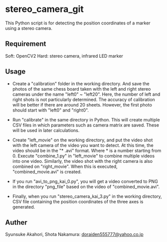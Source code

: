 # stereo_camera_git
This Python script is for detecting the position coordinates of a marker using a stereo camera.

## Requirement
Soft: OpenCV2 Hard: stereo camera, infrared LED marker

## Usage
- Create a "calibration" folder in the working directory.
And save the photos of the same chess board taken with the left and right stereo cameras under the name "left0" ~ "left20". Here, the number of left and right shots is not particularly determined. The accuracy of calibration will be better if there are around 20 sheets. 
However, the first photo should start with "left0" and "right0".

- Run "calibrate" in the same directory in Python. 
This will create multiple CSV files in which parameters such as camera matrix are saved. These will be used in later calculations.

- Create "left_movie" on the working directory, and put the video shot with the left camera of the video you want to detect. 
At this time, the video should be in the "* .avi" format. Where * is a number starting from 0. Execute "combine_1.py" in "left_movie" to combine multiple videos into one video. Similarly, the video shot with the right camera is also combined on "right_movie". 
When this is executed, "combined_movie.avi" is created.

- If you run "avi_to_png_kai_0.py", you will get a video converted to PNG in the directory "png_file" based on the video of "combined_movie.avi".
- Finally, when you run "stereo_camera_kai_3.py" in the working directory, CSV file containing the position coordinates of the three axes is generated.

## Auther
Syunsuke Akahori, Shota Nakamura: doraiden555777@yahoo.co.jp
